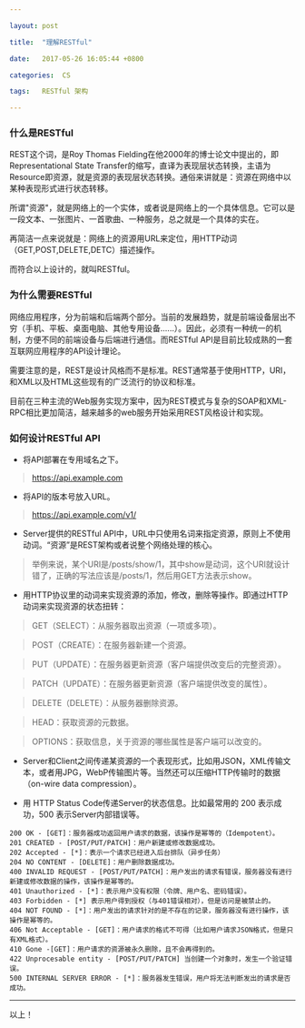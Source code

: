 ```yaml
---

layout: post

title:  "理解RESTful"

date:   2017-05-26 16:05:44 +0800

categories:  CS

tags:   RESTful 架构

---
```


### 什么是RESTful

REST这个词，是Roy Thomas Fielding在他2000年的博士论文中提出的，即Representational State Transfer的缩写，直译为表现层状态转换，主语为Resource即资源，就是资源的表现层状态转换。通俗来讲就是：资源在网络中以某种表现形式进行状态转移。

所谓"资源"，就是网络上的一个实体，或者说是网络上的一个具体信息。它可以是一段文本、一张图片、一首歌曲、一种服务，总之就是一个具体的实在。

再简洁一点来说就是：网络上的资源用URL来定位，用HTTP动词（GET,POST,DELETE,DETC）描述操作。

而符合以上设计的，就叫RESTful。

### 为什么需要RESTful

网络应用程序，分为前端和后端两个部分。当前的发展趋势，就是前端设备层出不穷（手机、平板、桌面电脑、其他专用设备......）。因此，必须有一种统一的机制，方便不同的前端设备与后端进行通信。而RESTful API是目前比较成熟的一套互联网应用程序的API设计理论。

需要注意的是，REST是设计风格而不是标准。REST通常基于使用HTTP，URI，和XML以及HTML这些现有的广泛流行的协议和标准。

目前在三种主流的Web服务实现方案中，因为REST模式与复杂的SOAP和XML-RPC相比更加简洁，越来越多的web服务开始采用REST风格设计和实现。

### 如何设计RESTful API

- 将API部署在专用域名之下。

>https://api.example.com

- 将API的版本号放入URL。

>https://api.example.com/v1/

- Server提供的RESTful API中，URL中只使用名词来指定资源，原则上不使用动词。“资源”是REST架构或者说整个网络处理的核心。

>举例来说，某个URI是/posts/show/1，其中show是动词，这个URI就设计错了，正确的写法应该是/posts/1，然后用GET方法表示show。

- 用HTTP协议里的动词来实现资源的添加，修改，删除等操作。即通过HTTP动词来实现资源的状态扭转：

>GET（SELECT）：从服务器取出资源（一项或多项）。

>POST（CREATE）：在服务器新建一个资源。

>PUT（UPDATE）：在服务器更新资源（客户端提供改变后的完整资源）。

>PATCH（UPDATE）：在服务器更新资源（客户端提供改变的属性）。

>DELETE（DELETE）：从服务器删除资源。

>HEAD：获取资源的元数据。

>OPTIONS：获取信息，关于资源的哪些属性是客户端可以改变的。

- Server和Client之间传递某资源的一个表现形式，比如用JSON，XML传输文本，或者用JPG，WebP传输图片等。当然还可以压缩HTTP传输时的数据（on-wire data compression）。

- 用 HTTP Status Code传递Server的状态信息。比如最常用的 200 表示成功，500 表示Server内部错误等。

~~~
200 OK - [GET]：服务器成功返回用户请求的数据，该操作是幂等的（Idempotent）。
201 CREATED - [POST/PUT/PATCH]：用户新建或修改数据成功。
202 Accepted - [*]：表示一个请求已经进入后台排队（异步任务）
204 NO CONTENT - [DELETE]：用户删除数据成功。
400 INVALID REQUEST - [POST/PUT/PATCH]：用户发出的请求有错误，服务器没有进行新建或修改数据的操作，该操作是幂等的。
401 Unauthorized - [*]：表示用户没有权限（令牌、用户名、密码错误）。
403 Forbidden - [*] 表示用户得到授权（与401错误相对），但是访问是被禁止的。
404 NOT FOUND - [*]：用户发出的请求针对的是不存在的记录，服务器没有进行操作，该操作是幂等的。
406 Not Acceptable - [GET]：用户请求的格式不可得（比如用户请求JSON格式，但是只有XML格式）。
410 Gone -[GET]：用户请求的资源被永久删除，且不会再得到的。
422 Unprocesable entity - [POST/PUT/PATCH] 当创建一个对象时，发生一个验证错误。
500 INTERNAL SERVER ERROR - [*]：服务器发生错误，用户将无法判断发出的请求是否成功。
~~~

----

以上！
